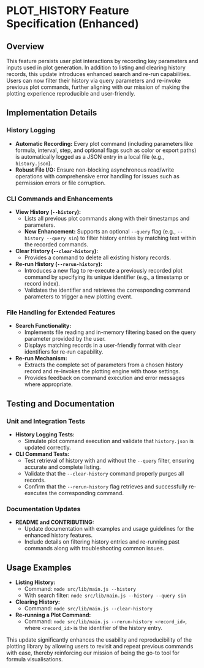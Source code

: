 # PLOT_HISTORY Feature Specification (Enhanced)

## Overview
This feature persists user plot interactions by recording key parameters and inputs used in plot generation. In addition to listing and clearing history records, this update introduces enhanced search and re-run capabilities. Users can now filter their history via query parameters and re-invoke previous plot commands, further aligning with our mission of making the plotting experience reproducible and user-friendly.

## Implementation Details
### History Logging
- **Automatic Recording:** Every plot command (including parameters like formula, interval, step, and optional flags such as color or export paths) is automatically logged as a JSON entry in a local file (e.g., `history.json`).
- **Robust File I/O:** Ensure non-blocking asynchronous read/write operations with comprehensive error handling for issues such as permission errors or file corruption.

### CLI Commands and Enhancements
- **View History (`--history`):**
  - Lists all previous plot commands along with their timestamps and parameters.
  - **New Enhancement:** Supports an optional `--query` flag (e.g., `--history --query sin`) to filter history entries by matching text within the recorded commands.
- **Clear History (`--clear-history`):**
  - Provides a command to delete all existing history records.
- **Re-run History (`--rerun-history`):**
  - Introduces a new flag to re-execute a previously recorded plot command by specifying its unique identifier (e.g., a timestamp or record index).
  - Validates the identifier and retrieves the corresponding command parameters to trigger a new plotting event.

### File Handling for Extended Features
- **Search Functionality:**
  - Implements file reading and in-memory filtering based on the query parameter provided by the user.
  - Displays matching records in a user-friendly format with clear identifiers for re-run capability.
- **Re-run Mechanism:**
  - Extracts the complete set of parameters from a chosen history record and re-invokes the plotting engine with those settings.
  - Provides feedback on command execution and error messages where appropriate.

## Testing and Documentation
### Unit and Integration Tests
- **History Logging Tests:**
  - Simulate plot command execution and validate that `history.json` is updated correctly.
- **CLI Command Tests:**
  - Test retrieval of history with and without the `--query` filter, ensuring accurate and complete listing.
  - Validate that the `--clear-history` command properly purges all records.
  - Confirm that the `--rerun-history` flag retrieves and successfully re-executes the corresponding command.

### Documentation Updates
- **README and CONTRIBUTING:**
  - Update documentation with examples and usage guidelines for the enhanced history features.
  - Include details on filtering history entries and re-running past commands along with troubleshooting common issues.

## Usage Examples
- **Listing History:**
  - Command: `node src/lib/main.js --history`
  - With search filter: `node src/lib/main.js --history --query sin`
- **Clearing History:**
  - Command: `node src/lib/main.js --clear-history`
- **Re-running a Plot Command:**
  - Command: `node src/lib/main.js --rerun-history <record_id>`, where `<record_id>` is the identifier of the history entry.

This update significantly enhances the usability and reproducibility of the plotting library by allowing users to revisit and repeat previous commands with ease, thereby reinforcing our mission of being the go-to tool for formula visualisations.